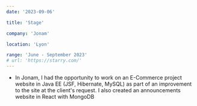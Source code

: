 ```yaml
---
date: '2023-09-06'

title: 'Stage'

company: 'Jonam'

location: 'Lyon'

range: 'June - September 2023'
# url: 'https://starry.com/'
---
```


- In Jonam, I had the opportunity to work on an E-Commerce project website in Java EE (JSF, Hibernate, MySQL) as part of an improvement to the site at the client's request.
  I also created an announcements website in React with MongoDB
